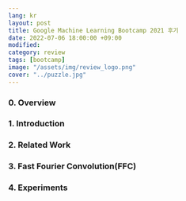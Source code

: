 ```yaml
---
lang: kr
layout: post
title: Google Machine Learning Bootcamp 2021 후기
date: 2022-07-06 18:00:00 +09:00
modified: 
category: review
tags: [bootcamp]
image: "/assets/img/review_logo.png"
cover: "../puzzle.jpg"
---
```


### 0. Overview

### 1. Introduction

### 2. Related Work

### 3. Fast Fourier Convolution(FFC)

### 4. Experiments
